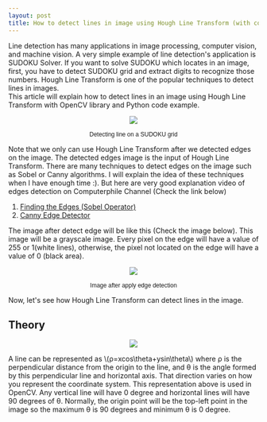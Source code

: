 ```yaml
---
layout: post
title: How to detect lines in image using Hough Line Transform (with code example)
---
```


Line detection has many applications in image processing, computer vision, and machine vision. A very simple example of line detection's application is SUDOKU Solver. If you want to solve SUDOKU which locates in an image, first, you have to detect SUDOKU grid and extract digits to recognize those numbers. Hough Line Transform is one of the popular techniques to detect lines in images.  
This article will explain how to detect lines in an image using Hough Line Transform with OpenCV library and Python code example.

<p align="center">
<img src="https://4.bp.blogspot.com/-LpibN9JZlPA/WMUON-LS8PI/AAAAAAAADUA/jVztsFF9uDYmY6BrwHa_IS67yQgn0PngwCLcB/s400/lines_detected.jpg">
</p>
<p align="center">
<span style="color: #fffff; font-family: Helvetica; font-size: 9pt;">Detecting line on a SUDOKU grid
</span>
</p>
Note that we only can use Hough Line Transform after we detected edges on the image. The detected edges image is the input of Hough Line Transform. There are many techniques to detect edges on the image such as Sobel or Canny algorithms. I will explain the idea of these techniques when I have enough time :). But here are very good explanation video of edges detection on Computerphile Channel (Check the link below)

1. [Finding the Edges (Sobel Operator)](https://www.youtube.com/watch?v=uihBwtPIBxM)  
2. [Canny Edge Detector](https://www.youtube.com/watch?v=sRFM5IEqR2w)

The image after detect edge will be like this (Check the image below). This image will be a grayscale image. Every pixel on the edge will have a value of 255 or 1(white lines), otherwise, the pixel not located on the edge will have a value of 0 (black area).

<p align="center">
<img src="https://3.bp.blogspot.com/-ZhmTf2fth34/WMVQLxOnJhI/AAAAAAAADUg/Ugkv8d6B1P8BIa2WeVJJcX_rgnfi9mAKwCLcB/s400/lines_detected.jpg">
</p>
<p align="center">
<span style="color: #fffff; font-family: Helvetica; font-size: 9pt;">Image after apply edge detection
</span>
</p>
Now, let's see how Hough Line Transform can detect lines in the image.

## Theory
<p align="center">
<img src="https://3.bp.blogspot.com/-pbru1ykUXCw/WMUU9XBFvsI/AAAAAAAADUQ/9yqq-4EgkgU-nChiof9rfTK7Yobx9Le_ACLcB/s320/2017-03-12_182658.jpg">
</p>
A line can be represented as \(ρ=xcos\theta+ysin\theta\) where ρ is the perpendicular distance from the origin to the line, and θ is the angle formed by this perpendicular line and horizontal axis. That direction varies on how you represent the coordinate system. This representation above is used in OpenCV. Any vertical line will have 0 degree and horizontal lines will have 90 degrees of θ. Normally, the origin point will be the top-left point in the image so the maximum θ is 90 degrees and minimum θ is 0 degree.
